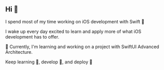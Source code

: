 ## Hi 👋

I spend most of my time working on iOS development with Swift 🦉

I wake up every day excited to learn and apply more of what iOS development has to offer. 

:speech_balloon: Currently, I'm learning and working on a project with SwiftUI Advanced Architecture.

Keep learning :open_hands:, develop :muscle:, and deploy :rocket:
